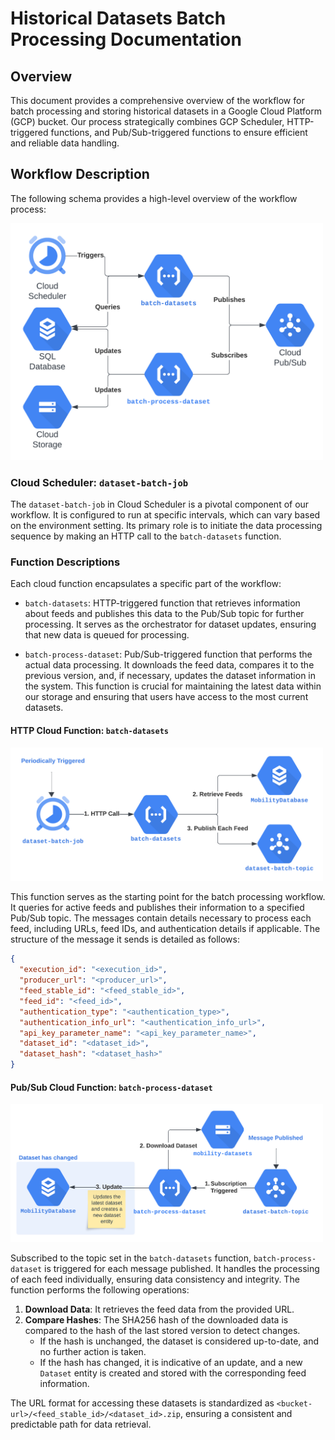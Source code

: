 # Historical Datasets Batch Processing Documentation

## Overview

This document provides a comprehensive overview of the workflow for batch processing and storing historical datasets in a Google Cloud Platform (GCP) bucket. Our process strategically combines GCP Scheduler, HTTP-triggered functions, and Pub/Sub-triggered functions to ensure efficient and reliable data handling.

## Workflow Description
The following schema provides a high-level overview of the workflow process:

<img src="batch_processing_schema.png" alt="Workflow Schema" width="500" height="auto">

### Cloud Scheduler: `dataset-batch-job`

The `dataset-batch-job` in Cloud Scheduler is a pivotal component of our workflow. It is configured to run at specific intervals, which can vary based on the environment setting. Its primary role is to initiate the data processing sequence by making an HTTP call to the `batch-datasets` function.

### Function Descriptions

Each cloud function encapsulates a specific part of the workflow:
- `batch-datasets`: HTTP-triggered function that retrieves information about feeds and publishes this data to the Pub/Sub topic for further processing. It serves as the orchestrator for dataset updates, ensuring that new data is queued for processing.

- `batch-process-dataset`: Pub/Sub-triggered function that performs the actual data processing. It downloads the feed data, compares it to the previous version, and, if necessary, updates the dataset information in the system. This function is crucial for maintaining the latest data within our storage and ensuring that users have access to the most current datasets.

#### HTTP Cloud Function: `batch-datasets`
<img src="batch_datasets.png" alt="batch-datasets Workflow Schema" width="500" height="auto">

This function serves as the starting point for the batch processing workflow. It queries for active feeds and publishes their information to a specified Pub/Sub topic. The messages contain details necessary to process each feed, including URLs, feed IDs, and authentication details if applicable. The structure of the message it sends is detailed as follows:

```json
{
  "execution_id": "<execution_id>",
  "producer_url": "<producer_url>",
  "feed_stable_id": "<feed_stable_id>",
  "feed_id": "<feed_id>",
  "authentication_type": "<authentication_type>",
  "authentication_info_url": "<authentication_info_url>",
  "api_key_parameter_name": "<api_key_parameter_name>",
  "dataset_id": "<dataset_id>",
  "dataset_hash": "<dataset_hash>"
}
```

#### Pub/Sub Cloud Function: `batch-process-dataset`
<img src="batch_process_dataset.png" alt="batch-process-dataset Workflow Schema" width="500" height="auto">

Subscribed to the topic set in the `batch-datasets` function, `batch-process-dataset` is triggered for each message published. It handles the processing of each feed individually, ensuring data consistency and integrity. The function performs the following operations:

1. **Download Data**: It retrieves the feed data from the provided URL.
2. **Compare Hashes**: The SHA256 hash of the downloaded data is compared to the hash of the last stored version to detect changes.
   - If the hash is unchanged, the dataset is considered up-to-date, and no further action is taken.
   - If the hash has changed, it is indicative of an update, and a new `Dataset` entity is created and stored with the corresponding feed information.

The URL format for accessing these datasets is standardized as `<bucket-url>/<feed_stable_id>/<dataset_id>.zip`, ensuring a consistent and predictable path for data retrieval.
